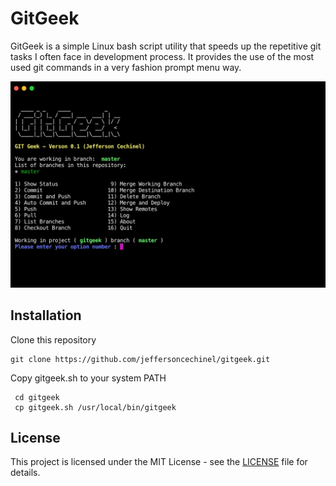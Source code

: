 # GitGeek
GitGeek is a simple Linux bash script utility that speeds up the repetitive git tasks I often face in development process. It provides the use of the most used git commands in a very fashion prompt menu way.

![Data Flow](screenshot.png "GitGeek")

## Installation

Clone this repository
 ```
 git clone https://github.com/jeffersoncechinel/gitgeek.git
 ```
 
Copy gitgeek.sh to your system PATH
```
 cd gitgeek
 cp gitgeek.sh /usr/local/bin/gitgeek
 ```
 License
----

This project is licensed under the MIT License - see the [LICENSE](LICENSE) file for details.

